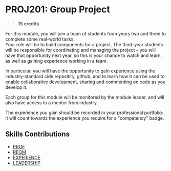 # PROJ201: Group Project

> **15 credits**

For this module, you will join a team of students from years two and three to complete some real-world tasks.  
Your role will be to build components for a project.  The third-year students will be responsible for coordinating and managing the project – you will have that opportunity next year, so this is your chance to watch and learn, as well as gaining experience working in a team.

In particular, you will have the opportunity to gain experience using the industry-standard cide repositiry, github, and to learn how it can be used to enable collaborative devolopment, sharing and commenting on code as you develop it.

Each group for this module will be monitored by the module leader, and will also have access to a mentor from industry.

The experience you gain should be recorded in your professional portfolio: it will count towards the experience you require for a "competency" badge.

## Skills Contributions

- [PROF](../skills/prof.md)
- [REQM](../skills/reqm.md)
- [EXPERIENCE](../skills/work-experience.md)
- [LEADERSHIP](../skills/leadership.md)
